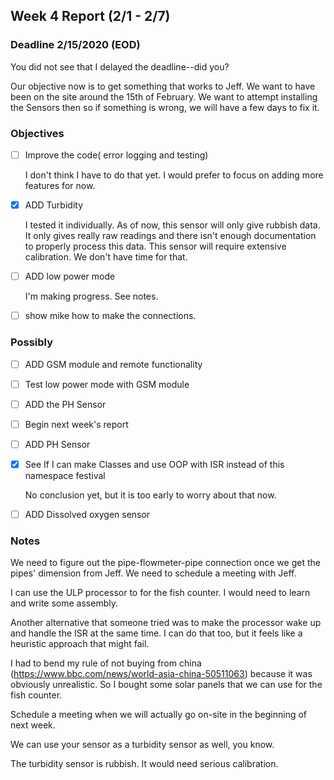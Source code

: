 ## Week 4 Report (2/1 - 2/7)

### Deadline 2/15/2020 (EOD)

You did not see that I delayed the deadline--did you?



Our objective now is to get something that works to Jeff. We want to have been on the site around the 15th of February. We want to attempt installing the Sensors then so if something is wrong, we will have a few days to fix it.



### Objectives

- [ ] Improve the code( error logging and testing)

  I don't think I have to do that yet. I would prefer to focus on adding more features for now.

- [x] ADD Turbidity

  I tested it individually. As of now, this sensor will only give rubbish data. It only gives really raw readings and there isn't enough documentation to properly process this data. This sensor will require extensive calibration. We don't have time for that.

- [ ] ADD low power mode

  I'm making progress. See notes.

- [ ] show mike how to make the connections.



### Possibly

- [ ] ADD GSM module and remote functionality

- [ ] Test low power mode with GSM module

- [ ] ADD the PH Sensor

- [ ] Begin next week's report

- [ ] ADD PH Sensor

- [x] See If I can make Classes and use OOP with ISR instead of this namespace festival

  No conclusion yet, but it is too early to worry about that now.

- [ ] ADD Dissolved oxygen sensor



### Notes

We need to figure out the pipe-flowmeter-pipe connection once we get the pipes' dimension from Jeff. We need to schedule a meeting with Jeff.

I can use the ULP processor to for the fish counter. I would need to learn and write some assembly. 

Another alternative that someone tried was to make the processor wake up and handle the ISR at the same time. I can do that too, but it feels like a heuristic approach that might fail. 

I had to bend my rule of not buying from china (https://www.bbc.com/news/world-asia-china-50511063) because it was obviously unrealistic. So I bought some solar panels that we can use for the fish counter.

Schedule a meeting when we will actually go on-site in the beginning of next week.

We can use your sensor as a turbidity sensor as well, you know.

The turbidity sensor is rubbish. It would need serious calibration.

